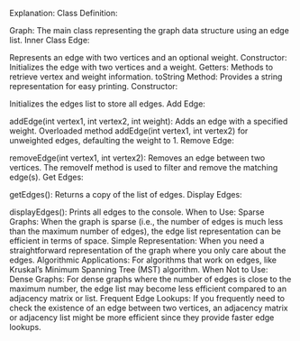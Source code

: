 Explanation:
Class Definition:

Graph: The main class representing the graph data structure using an edge list.
Inner Class Edge:

Represents an edge with two vertices and an optional weight.
Constructor: Initializes the edge with two vertices and a weight.
Getters: Methods to retrieve vertex and weight information.
toString Method: Provides a string representation for easy printing.
Constructor:

Initializes the edges list to store all edges.
Add Edge:

addEdge(int vertex1, int vertex2, int weight): Adds an edge with a specified weight.
Overloaded method addEdge(int vertex1, int vertex2) for unweighted edges, defaulting the weight to 1.
Remove Edge:

removeEdge(int vertex1, int vertex2): Removes an edge between two vertices. The removeIf method is used to filter and remove the matching edge(s).
Get Edges:

getEdges(): Returns a copy of the list of edges.
Display Edges:

displayEdges(): Prints all edges to the console.
When to Use:
Sparse Graphs: When the graph is sparse (i.e., the number of edges is much less than the maximum number of edges), the edge list representation can be efficient in terms of space.
Simple Representation: When you need a straightforward representation of the graph where you only care about the edges.
Algorithmic Applications: For algorithms that work on edges, like Kruskal’s Minimum Spanning Tree (MST) algorithm.
When Not to Use:
Dense Graphs: For dense graphs where the number of edges is close to the maximum number, the edge list may become less efficient compared to an adjacency matrix or list.
Frequent Edge Lookups: If you frequently need to check the existence of an edge between two vertices, an adjacency matrix or adjacency list might be more efficient since they provide faster edge lookups.